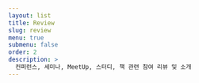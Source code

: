 ```yaml
---
layout: list
title: Review
slug: review
menu: true
submenu: false
order: 2
description: >
  컨퍼런스, 세미나, MeetUp, 스터디, 책 관련 참여 리뷰 및 소개
---
```

